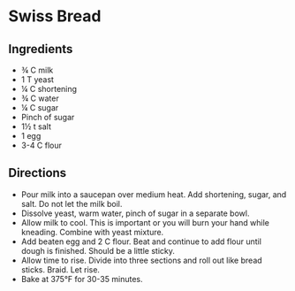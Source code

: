# Swiss Bread

## Ingredients
- &frac34; C milk
- 1 T yeast
- &frac14; C shortening
- &frac34; C water
- &frac14; C sugar
- Pinch of sugar
- 1&frac12; t salt
- 1 egg
- 3-4 C flour

## Directions
- Pour milk into a saucepan over medium heat. Add shortening, sugar, and salt. Do not let the milk boil.
- Dissolve yeast, warm water, pinch of sugar in a separate bowl.
- Allow milk to cool. This is important or you will burn your hand while kneading. Combine with yeast mixture.
- Add beaten egg and 2 C flour. Beat and continue to add flour until dough is finished. Should be a little sticky.
- Allow time to rise. Divide into three sections and roll out like bread sticks. Braid. Let rise.
- Bake at 375&deg;F for 30-35 minutes.
